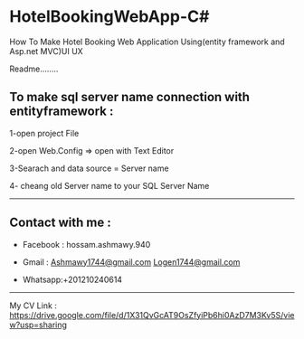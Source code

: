 # HotelBookingWebApp-C#
How To Make Hotel Booking  Web Application Using(entity framework and Asp.net MVC)UI UX

Readme........

To make sql server name connection with entityframework :
---------------------------------------------------------
1-open project File

2-open Web.Config  => open with Text Editor

3-Searach <connectionStrings> and data source = Server name 

4- cheang old Server name to your SQL Server Name
_____________________________________________________________________________________________
Contact with me :
-----------------
   * Facebook : hossam.ashmawy.940

   * Gmail : Ashmawy1744@gmail.com
           Logen1744@gmail.com

   * Whatsapp:+201210240614
________________________________________________________________________________________________
My CV Link :  
https://drive.google.com/file/d/1X31QvGcAT9OsZfyiPb6hi0AzD7M3Kv5S/view?usp=sharing

